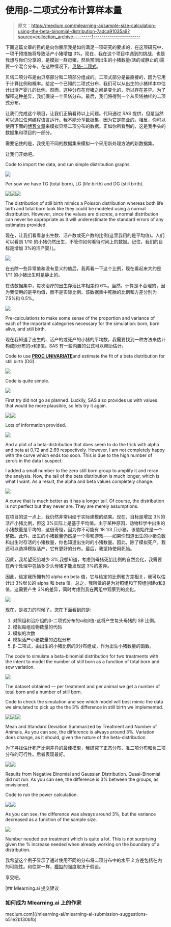 # 使用β-二项式分布计算样本量

> 原文：<https://medium.com/mlearning-ai/sample-size-calculation-using-the-beta-binomial-distribution-7adca91035a9?source=collection_archive---------1----------------------->

下面这篇文章的目的是向你展示我是如何满足一项研究的要求的，在这项研究中，一项干预措施将导致活产小猪增加 3%。现在，我在这个项目中遇到的挑战，也是我想与你们分享的，是模拟一群母猪，然后预测出生的小猪数量(活的或静止的)需要一个混合分布。在这种情况下，[贝塔-二项式](https://en.wikipedia.org/wiki/Beta-binomial_distribution)。

贝塔二项分布是由贝塔部分和二项部分组成的。二项式部分是最直接的，因为它用于计算比例和概率。给定一个已知的二项式分布，我们可以从出生的小猪样本中估计出活产婴儿的比例。然而，这种分布在母猪之间是变化的，所以存在差异。为了解释这种差异，我们假设一个贝塔分布。最后，我们将得到一个从贝塔抽样的二项式分布。

让我们完成这个项目，让我们正确看待以上问题。代码通过 SAS 提供，但是当然可以通过任何编程语言运行。我不能分享数据集，因为它是商业的。相反，你可以使用下面的[博客文章](https://blogs.sas.com/content/iml/2017/11/20/simulate-beta-binomial-sas.html)来模拟贝塔二项分布的数据。正如你所看到的，这是我手头的数据集和项目的一部分。

需要记住的是，我使用不同的数据集来模拟一个采用新处理方法的新数据集。

让我们开始吧。

Code to import the data, and run simple distribution graphs.

![](img/72011d02789b638dfa812d6ccfacb212.png)

Per sow we have TG (total born), LG (life birth) and DG (still birth).

![](img/c572f81edcd28256ca5d88a1f635e1b1.png)![](img/3e8cd16978a64baf017e5e4e8b7b4cf6.png)![](img/d6436295542503acd45d24a8c46ccac4.png)

The distribution of still birth mimics a Poisson distribution whereas both life birth and total born look like they could be modeled using a normal distribution. However, since the values are discrete, a normal distribution can never be appropriate as it will underestimate the standard errors of any estimates provided.

现在，让我们看看总出生数、活产数或死产数的比例(这里我用的是平均值)。人们可以看到 1/10 的小猪仍然出生，不管你如何看待时间上的数据。记住，我们的目标是增加 3%的活产婴儿。

![](img/75a45739e4ea511150fb2f151ed2f8ed.png)

在去除一些异常值和没有意义的值后，我再看一下这个比例，现在看起来大约是 1/11 的小猪出生时是静止的。

在该数据集中，每次治疗的出生存活比率相差约 6%。当然，计算是不合理的，因为我使用的是平均值，而不是实际比例。该数据集中死胎的比例和方差分别为 7.5%和 0.5%。

![](img/5140d842b019caf016f5b914021a30d2.png)

Pre-calculations to make some sense of the proportion and variance of each of the important categories necessary for the simulation: born, born alive, and still birth.

现在我知道了出生的、活产的或死产的小猪的平均数，我需要找到一种方法来估计构成β分布的α和β值。SAS 有一些内置的公式可以帮助估计。

Code to use [**PROC UNIVARIATE**](https://stats.idre.ucla.edu/sas/output/proc-univariate/)and estimate the fit of a beta distribution for still birth (DG).

![](img/a570ee80c893ca01de77ba87993e17fd.png)

Code is quite simple.

![](img/a4d32bc9da5f984835939441bc1d4447.png)

First try did not go as planned. Luckily, SAS also provides us with values that would be more plausible, so lets try it again.

![](img/64b2e6b92166bf8e96ca4135cd764a48.png)![](img/baed4d28fcbacb67eaf93c7cc04d5a4a.png)

Lots of information provided.

![](img/f0defb4c5829fea1d65dc5947b7b0713.png)

And a plot of a beta-distribution that does seem to do the trick with alpha and beta at 0.72 and 2.69 respectively. However, I am not completely happy with the curve which ends too soon. This is due to the high number of zero’s in the data I suspect.

I added a small number to the zero still born group to amplify it and reran the analysis. Now, the tail of the beta distribution is much longer, which is what I want. As a result, the alpha and beta values completely change.

![](img/a8f46bd3d966c00b0df47b74a2410202.png)

A curve that is much better as it has a longer tail. Of course, the distribution is not perfect but they never are. They are merely assumptions.

在项目的这一点上，我仍然非常纠结于实际建模的结果。现在，目标是增加 3%的活产小猪比例，但这 3%实际上是基于平均值。出于某种原因，动物科学中出生的小猪数量是平均的，这很奇怪，因为你不可能有 18 1/3 只小猪。该值始终是一个整数。此外，出生的小猪数量仍然是一个零和游戏——如果你知道出生的小猪总数和出生时存活的小猪数量，你也知道出生时的小猪数量。因此，除了模拟死产，我还可以选择模拟活产，它有更好的分布。最后，我坚持使用死胎。

因此，我希望死胎减少 3%,我想知道，考虑到母猪死胎比例的自然变化，我需要在两个处理中包括多少头母猪才能发现这 3%的差异。

因此，给定我所拥有的 alpha en beta 值，它与给定的比例和方差相关，我可以估计出 3%增长的 alpha 和 beta 值。总之，我所做的是为对照组和干预组创建α和β值，这需要产生 3%的差异，同时考虑到我在两组中观察到的变化。

![](img/5174a07002c019a5987b34197f6cef94.png)

现在，是权力的时候了。您在下面看到的是:

1.  对照组和治疗组的β-二项式分布的α和β值-这将产生每头母猪的 SB 比例。
2.  模拟每组动物数量的代码
3.  模拟的次数
4.  模拟活产小猪数量的泊松分布
5.  β-二项式，由出生的小猪比例的β分布组成，作为出生小猪数量的函数。

The code to simulate a beta-binomial distribution for two treatments with the intent to model the number of still born as a function of total born and sow variation.

![](img/345379585c5e0fe0b7aeffbaa61326f3.png)

The dataset obtained — per treatment and per animal we get a number of total born and a number of still born.

Code to check the simulation and see which model will best mimic the data we simulated to pick up the the 3% difference in still birth we implemented.

![](img/8bb8f07c2adb9752340ccd0ddf7f53bc.png)![](img/acfdb75f49161ee95eb7bcb6f3f7c71a.png)![](img/b06b2f344b012a6cc2a23571f6e2e881.png)

Mean and Standard Deviation Summarized by Treatment and Number of Animals. As you can see, the difference is always around 3%. Variation does change, as it should, given the nature of the beta-distribution.

为了寻找估计死产比例差异的最佳模型，我研究了正态分布、准二项分布和负二项分布的可行性。后者表现最好。

![](img/1bb77cb058102ad05b7bd97f531d11f4.png)![](img/575fae3e14d97ca61037a80680436b63.png)

Results from Negative Binomial and Gaussian Distribution. Quasi-Binomial did not run. As you can see, the difference is 3% between the groups, as envisioned.

Code to run the power calculation.

![](img/697c393a3f443bf76ee01037476a0470.png)![](img/e14f7cdd80fdda932749b4c5bcdec18c.png)

As you can see, the difference was always around 3%, but the variance decreased as a function of the sample size.

![](img/388f11a6aec8017c89b228625a4a8801.png)

Number needed per treatment which is quite a lot. This is not surprising given the % increase needed when already working on the boundary of a distribution.

我希望这个例子显示了通过使用不同的分布将二项分布中的水平 2 方差包括在内的可能性。和往常一样，[模拟](/@marc.jacobs012/simulations-in-sas-some-random-stuff-c5bc66303b37)的强度取决于假设。

享受吧。

[](/mlearning-ai/mlearning-ai-submission-suggestions-b51e2b130bfb) [## Mlearning.ai 提交建议

### 如何成为 Mlearning.ai 上的作家

medium.com](/mlearning-ai/mlearning-ai-submission-suggestions-b51e2b130bfb)